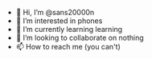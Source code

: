 - 👋 Hi, I’m @sans20000n
- 👀 I’m interested in phones
- 🌱 I’m currently learning learning
- 💞️ I’m looking to collaborate on nothing
- 📫 How to reach me (you can't)

<!---
sans20000n/sans20000n is a ✨ special ✨ repository because its `README.md` (this file) appears on your GitHub profile.
You can click the Preview link to take a look at your changes.
--->
